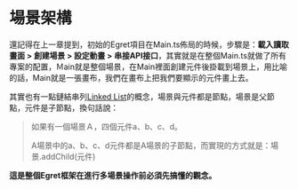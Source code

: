 # 場景架構

還記得在上一章提到，初始的Egret項目在Main.ts佈局的時候，步驟是：**載入讀取畫面 > 創建場景 > 設定動畫 > 串接API接口**，其實就是在整個Main.ts就做了所有專案的配置，Ｍain就是整個場景，在Main裡面創建元件後掛載到場景上，用比喻的話，Main就是一張畫布，我們在畫布上把我們要顯示的元件畫上去。

其實也有一點鏈結串列[Linked List]([https://zh.wikipedia.org/wiki/%E9%93%BE%E8%A1%A8](https://zh.wikipedia.org/wiki/链表))的概念，場景與元件都是節點，場景是父節點，元件是子節點，換句話說：

> 如果有一個場景Ａ，四個元件a、b、c、d。
>
> A場景中的a、b、c、d元件都是A場景的子節點，而實現的方式就是：場景.addChild(元件)

**這是整個Egret框架在進行多場景操作前必須先搞懂的觀念。**